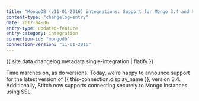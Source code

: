 ```yaml
---
title: "MongoDB (v11-01-2016) integrations: Support for Mongo 3.4 and SSL connections"
content-type: "changelog-entry"
date: 2017-04-06
entry-type: updated-feature
entry-category: integration
connection-id: "mongodb"
connection-version: "11-01-2016"
---
```


{{ site.data.changelog.metadata.single-integration | flatify }}

Time marches on, as do versions. Today, we’re happy to announce support for the latest version of {{ this-connection.display_name }}, version 3.4. Additionally, Stitch now supports connecting securely to Mongo instances using SSL.